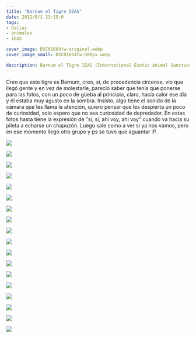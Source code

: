 ```yaml
---
title: "Barnum el Tigre IEAS"
date: 2012/8/1 23:15:0
tags: 
- Dallas
- animales
- IEAS

cover_image: DSC01664fw-original.webp
cover_image_small: DSC01664fw-500px.webp

description: Barnum el Tigre IEAS (International Exotic Animal Sanctuary)
---
```



Creo que este tigre es Barnum, creo, si, de procedencia circense, vio que llegó gente y en vez de molestarle, pareció saber que tenía que ponerse para las fotos, con un poco de güeba al principio, claro, hacía calor ese día y él estaba muy agusto en la sombra. Insisto, algo tiene el sonido de la cámara que les llama la atención, quiero pensar que les despierta un poco de curiosidad, solo espero que no sea curiosidad de depredador. En estas fotos hasta tiene la expresión de "si, si, ahi voy, ahi voy" cuando va hacia su pileta a echarse un chapuzón. Luego sale como a ver si ya nos vamos, pero en ese momento llegó otro grupo y ps se tuvo que aguantar :P.

  

[![](DSC01623fw)](DSC01623fw-original.webp)

  

[![](DSC01624fw)](DSC01624fw-original.webp)

  

[![](DSC01627fw)](DSC01627fw-original.webp)

  

[![](DSC01628fw)](DSC01628fw-original.webp)

  

[![](DSC01632fw)](DSC01632fw-original.webp)

  

[![](DSC01631fw)](DSC01631fw-original.webp)

  

[![](DSC01637fw)](DSC01637fw-original.webp)

  

[![](DSC01636fw)](DSC01636fw-original.webp)

  

[![](DSC01635fw)](DSC01635fw-original.webp)

  

[![](DSC01634fw)](DSC01634fw-original.webp)

  

[![](DSC01659fw)](DSC01659fw-original.webp)

  

[![](DSC01661fw)](DSC01661fw-original.webp)

  

[![](DSC01664fw)](DSC01664fw-original.webp)

  

[![](DSC01654fw)](DSC01654fw-original.webp)

  

[![](DSC01651fw)](DSC01651fw-original.webp)

  

[![](DSC01647fw)](DSC01647fw-original.webp)

  

[![](DSC01644fw)](DSC01644fw-original.webp)

  

[![](DSC01658fw)](DSC01658fw-original.webp)
